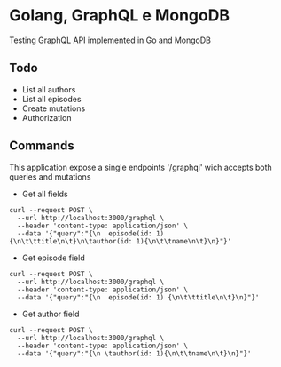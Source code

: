 # Golang, GraphQL e MongoDB

Testing GraphQL API implemented in Go and MongoDB

## Todo 

- List all authors
- List all episodes
- Create mutations
- Authorization


## Commands
This application expose a single endpoints '/graphql' wich accepts both queries and mutations


- Get all fields
```
curl --request POST \
  --url http://localhost:3000/graphql \
  --header 'content-type: application/json' \
  --data '{"query":"{\n  episode(id: 1) {\n\t\ttitle\n\t}\n\tauthor(id: 1){\n\t\tname\n\t}\n}"}'
```

- Get episode field
``` 
curl --request POST \
  --url http://localhost:3000/graphql \
  --header 'content-type: application/json' \
  --data '{"query":"{\n  episode(id: 1) {\n\t\ttitle\n\t}\n}"}'
```

- Get author field
``` 
curl --request POST \
  --url http://localhost:3000/graphql \
  --header 'content-type: application/json' \
  --data '{"query":"{\n \tauthor(id: 1){\n\t\tname\n\t}\n}"}'
```